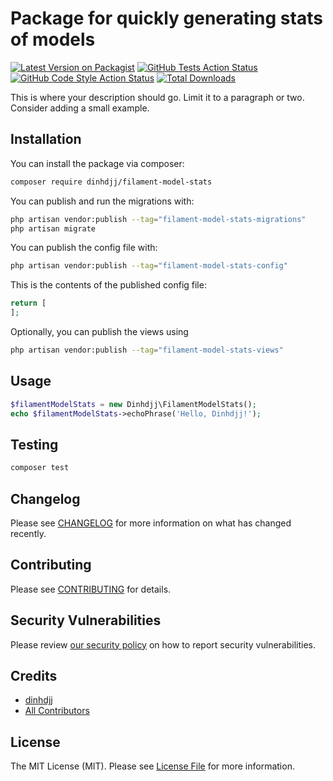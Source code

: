 # Package for quickly generating stats of models

[![Latest Version on Packagist](https://img.shields.io/packagist/v/dinhdjj/filament-model-stats.svg?style=flat-square)](https://packagist.org/packages/dinhdjj/filament-model-stats)
[![GitHub Tests Action Status](https://img.shields.io/github/workflow/status/dinhdjj/filament-model-stats/run-tests?label=tests)](https://github.com/dinhdjj/filament-model-stats/actions?query=workflow%3Arun-tests+branch%3Amain)
[![GitHub Code Style Action Status](https://img.shields.io/github/workflow/status/dinhdjj/filament-model-stats/Fix%20PHP%20code%20style%20issues?label=code%20style)](https://github.com/dinhdjj/filament-model-stats/actions?query=workflow%3A"Fix+PHP+code+style+issues"+branch%3Amain)
[![Total Downloads](https://img.shields.io/packagist/dt/dinhdjj/filament-model-stats.svg?style=flat-square)](https://packagist.org/packages/dinhdjj/filament-model-stats)

This is where your description should go. Limit it to a paragraph or two. Consider adding a small example.

## Installation

You can install the package via composer:

```bash
composer require dinhdjj/filament-model-stats
```

You can publish and run the migrations with:

```bash
php artisan vendor:publish --tag="filament-model-stats-migrations"
php artisan migrate
```

You can publish the config file with:

```bash
php artisan vendor:publish --tag="filament-model-stats-config"
```

This is the contents of the published config file:

```php
return [
];
```

Optionally, you can publish the views using

```bash
php artisan vendor:publish --tag="filament-model-stats-views"
```

## Usage

```php
$filamentModelStats = new Dinhdjj\FilamentModelStats();
echo $filamentModelStats->echoPhrase('Hello, Dinhdjj!');
```

## Testing

```bash
composer test
```

## Changelog

Please see [CHANGELOG](CHANGELOG.md) for more information on what has changed recently.

## Contributing

Please see [CONTRIBUTING](CONTRIBUTING.md) for details.

## Security Vulnerabilities

Please review [our security policy](../../security/policy) on how to report security vulnerabilities.

## Credits

-   [dinhdjj](https://github.com/dinhdjj)
-   [All Contributors](../../contributors)

## License

The MIT License (MIT). Please see [License File](LICENSE.md) for more information.
